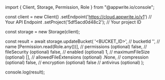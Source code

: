 import { Client, Storage, Permission, Role } from "@appwrite.io/console";

const client = new Client()
    .setEndpoint('https://cloud.appwrite.io/v1') // Your API Endpoint
    .setProject('5df5acd0d48c2'); // Your project ID

const storage = new Storage(client);

const result = await storage.updateBucket(
    '<BUCKET_ID>', // bucketId
    '<NAME>', // name
    [Permission.read(Role.any())], // permissions (optional)
    false, // fileSecurity (optional)
    false, // enabled (optional)
    1, // maximumFileSize (optional)
    [], // allowedFileExtensions (optional)
    .None, // compression (optional)
    false, // encryption (optional)
    false // antivirus (optional)
);

console.log(result);

